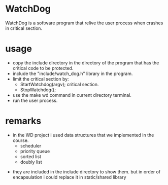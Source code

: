 # WatchDog

WatchDog is a software program that relive the user process when crashes in critical section.

# usage 
- copy the include directory in the directory of the program that has the critical code to be protected.
- include the "include/watch_dog.h" library in the program. 
- limit the critical section by:
     - StartWatchdog(argv);
        critical section.
     - StopWatchdog();
- use the make wd command in current directory terminal.
- run the user process.

# remarks 
- in the WD project i used data structures that we implemented in the course.
   - scheduler 
   - priority queue
   - sorted list
   - doubly list
* they are included in the include directory to show them. but in order of encapsulation i could replace it in static/shared library